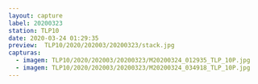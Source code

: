```yaml
---
layout: capture
label: 20200323
station: TLP10
date: 2020-03-24 01:29:35
preview:  TLP10/2020/202003/20200323/stack.jpg
capturas:
  - imagem: TLP10/2020/202003/20200323/M20200324_012935_TLP_10P.jpg
  - imagem: TLP10/2020/202003/20200323/M20200324_034918_TLP_10P.jpg
---
```

